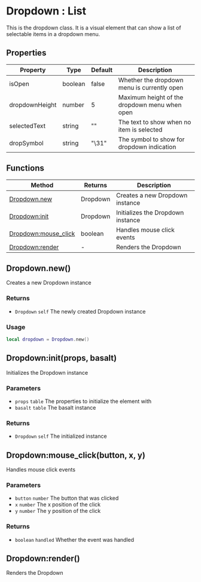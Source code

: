 # Dropdown : List
This is the dropdown class. It is a visual element that can show a list of selectable items in a dropdown menu.

## Properties

|Property|Type|Default|Description|
|---|---|---|---|
|isOpen|boolean|false|Whether the dropdown menu is currently open
|dropdownHeight|number|5|Maximum height of the dropdown menu when open
|selectedText|string|""|The text to show when no item is selected
|dropSymbol|string|"\31"|The symbol to show for dropdown indication

## Functions

|Method|Returns|Description|
|---|---|---|
|[Dropdown.new](#Dropdown.new)|Dropdown|Creates a new Dropdown instance
|[Dropdown:init](#Dropdown:init)|Dropdown|Initializes the Dropdown instance
|[Dropdown:mouse_click](#Dropdown:mouse_click)|boolean|Handles mouse click events
|[Dropdown:render](#Dropdown:render)|-|Renders the Dropdown

## Dropdown.new()
Creates a new Dropdown instance

### Returns
* `Dropdown` `self` The newly created Dropdown instance

### Usage
 ```lua
local dropdown = Dropdown.new()
```

## Dropdown:init(props, basalt)
Initializes the Dropdown instance

### Parameters
* `props` `table` The properties to initialize the element with
* `basalt` `table` The basalt instance

### Returns
* `Dropdown` `self` The initialized instance

## Dropdown:mouse_click(button, x, y)
Handles mouse click events

### Parameters
* `button` `number` The button that was clicked
* `x` `number` The x position of the click
* `y` `number` The y position of the click

### Returns
* `boolean` `handled` Whether the event was handled

## Dropdown:render()
Renders the Dropdown


